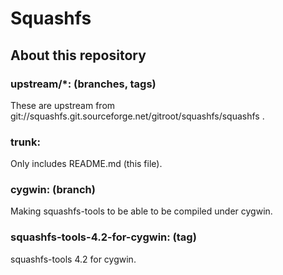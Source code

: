 # Squashfs

## About this repository

### upstream/\*: (branches, tags)
These are upstream from git://squashfs.git.sourceforge.net/gitroot/squashfs/squashfs .

### trunk:
Only includes README.md (this file).

### cygwin: (branch)

Making squashfs-tools to be able to be compiled under cygwin.

### squashfs-tools-4.2-for-cygwin: (tag)

squashfs-tools 4.2 for cygwin.

